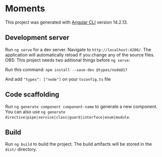 # Moments

This project was generated with [Angular CLI](https://github.com/angular/angular-cli) version 14.2.13.

## Development server

Run `ng serve` for a dev server. Navigate to `http://localhost:4200/`. The application will automatically reload if you change any of the source files.
OBS: This project needs two aditional things before `ng serve`:

Run this command:
`npm install --save-dev @types/node@17`

And add  `"types": ["node"]` on your `tsconfig.ts` file



## Code scaffolding

Run `ng generate component component-name` to generate a new component. You can also use `ng generate directive|pipe|service|class|guard|interface|enum|module`.


## Build

Run `ng build` to build the project. The build artifacts will be stored in the `dist/` directory.


